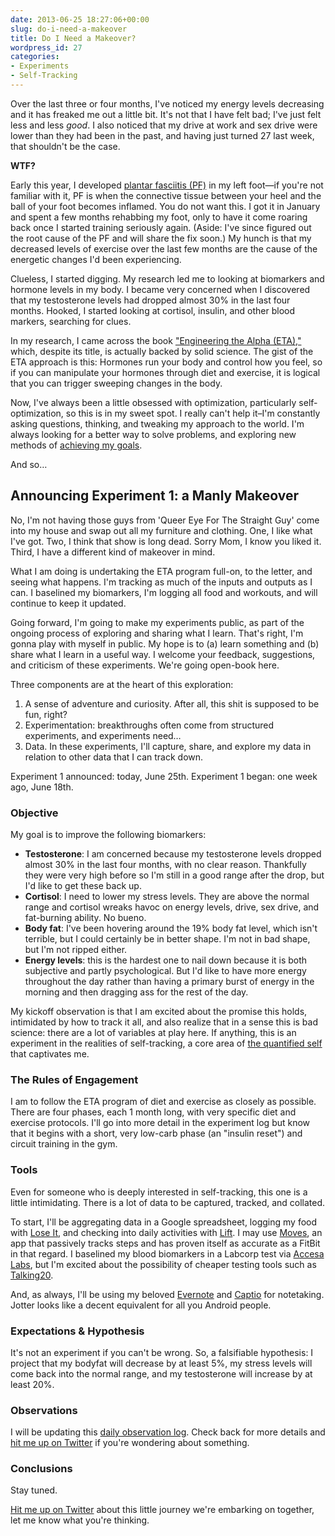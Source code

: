 ```yaml
---
date: 2013-06-25 18:27:06+00:00
slug: do-i-need-a-makeover
title: Do I Need a Makeover?
wordpress_id: 27
categories:
- Experiments
- Self-Tracking
---
```

Over the last three or four months, I've noticed my energy levels decreasing and it has freaked me out a little bit. It's not that I have felt bad; I've just felt less and less _good_. I also noticed that my drive at work and sex drive were lower than they had been in the past, and having just turned 27 last week, that shouldn't be the case.

**WTF?**

Early this year, I developed [plantar fasciitis (PF)](http://en.wikipedia.org/wiki/Plantar_fasciitis) in my left foot—if you're not familiar with it, PF is when the connective tissue between your heel and the ball of your foot becomes inflamed. You do not want this. I got it in January and spent a few months rehabbing my foot, only to have it come roaring back once I started training seriously again. (Aside: I've since figured out the root cause of the PF and will share the fix soon.) My hunch is that my decreased levels of exercise over the last few months are the cause of the energetic changes I'd been experiencing.

Clueless, I started digging. My research led me to looking at biomarkers and hormone levels in my body. I became very concerned when I discovered that my testosterone levels had dropped almost 30% in the last four months. Hooked, I started looking at cortisol, insulin, and other blood markers, searching for clues.

In my research, I came across the book ["Engineering the Alpha (ETA),"](http://www.amazon.com/Man-2-0-Engineering-Alpha-Muscle/dp/006222087X/ref=sr_1_1?ie=UTF8&qid=1372145538&sr=8-1&keywords=engineering+the+alpha) which, despite its title, is actually backed by solid science. The gist of the ETA approach is this: Hormones run your body and control how you feel, so if you can manipulate your hormones through diet and exercise, it is logical that you can trigger sweeping changes in the body.

Now, I've always been a little obsessed with optimization, particularly self-optimization, so this is in my sweet spot. I really can't help it–I'm constantly asking questions, thinking, and tweaking my approach to the world. I'm always looking for a better way to solve problems, and exploring new methods of [achieving my goals](/2013/03/31/a-roadmap/).

And so&hellip;

<a name="morelink"></a>
## Announcing Experiment 1: a Manly Makeover
No, I'm not having those guys from 'Queer Eye For The Straight Guy' come into my house and swap out all my furniture and clothing. One, I like what I've got. Two, I think that show is long dead. Sorry Mom, I know you liked it. Third, I have a different kind of makeover in mind.

<!-- more -->

What I am doing is undertaking the ETA program full-on, to the letter, and seeing what happens. I'm tracking as much of the inputs and outputs as I can. I baselined my biomarkers, I'm logging all food and workouts, and will continue to keep it updated.

Going forward, I'm going to make my experiments public, as part of the ongoing process of exploring and sharing what I learn. That's right, I'm gonna play with myself in public. My hope is to (a) learn something and (b) share what I learn in a useful way. I welcome your feedback, suggestions, and criticism of these experiments. We're going open-book here.

Three components are at the heart of this exploration:

  1. A sense of adventure and curiosity. After all, this shit is supposed to be fun, right?
  2. Experimentation: breakthroughs often come from structured experiments, and experiments need&hellip;
  3. Data. In these experiments, I'll capture, share, and explore my data in relation to other data that I can track down.

Experiment 1 announced: today, June 25th. Experiment 1 began: one week ago, June 18th.

### Objective
My goal is to improve the following biomarkers:

  * **Testosterone**: I am concerned because my testosterone levels dropped almost 30% in the last four months, with no clear reason. Thankfully they were very high before so I'm still in a good range after the drop, but I'd like to get these back up.
  * **Cortisol**: I need to lower my stress levels. They are above the normal range and cortisol wreaks havoc on energy levels, drive, sex drive, and fat-burning ability. No bueno.
  * **Body fat**: I've been hovering around the 19% body fat level, which isn't terrible, but I could certainly be in better shape. I'm not in bad shape, but I'm not ripped either.
  * **Energy levels**: this is the hardest one to nail down because it is both subjective and partly psychological. But I'd like to have more energy throughout the day rather than having a primary burst of energy in the morning and then dragging ass for the rest of the day.

My kickoff observation is that I am excited about the promise this holds, intimidated by how to track it all, and also realize that in a sense this is bad science: there are a lot of variables at play here. If anything, this is an experiment in the realities of self-tracking, a core area of [the quantified self](http://quantifiedself.com/) that captivates me.

### The Rules of Engagement
I am to follow the ETA program of diet and exercise as closely as possible. There are four phases, each 1 month long, with very specific diet and exercise protocols. I'll go into more detail in the experiment log but know that it begins with a short, very low-carb phase (an "insulin reset") and circuit training in the gym.

### Tools
Even for someone who is deeply interested in self-tracking, this one is a little intimidating. There is a lot of data to be captured, tracked, and collated.

To start, I'll be aggregating data in a Google spreadsheet, logging my food with [Lose It](https://itunes.apple.com/us/app/lose-it!/id297368629?mt=8), and checking into daily activities with [Lift](https://itunes.apple.com/us/app/lift/id530911645?mt=8). I may use [Moves](http://www.moves-app.com/), an app that passively tracks steps and has proven itself as accurate as a FitBit in that regard. I baselined my blood biomarkers in a Labcorp test via [Accesa Labs](https://www.accesalabs.com/), but I'm excited about the possibility of cheaper testing tools such as [Talking20](http://talking20.com).

And, as always, I'll be using my beloved [Evernote](http://evernote.com) and [Captio](https://itunes.apple.com/us/app/captio-email-yourself-1-tap/id370899391?mt=8) for notetaking. Jotter looks like a decent equivalent for all you Android people.

### Expectations & Hypothesis
It's not an experiment if you can't be wrong. So, a falsifiable hypothesis: I project that my bodyfat will decrease by at least 5%, my stress levels will come back into the normal range, and my testosterone will increase by at least 20%.

### Observations
I will be updating this [daily observation log](/experiments/experiment-log-1-a-manly-makeover). Check back for more details and [hit me up on Twitter](http://twitter.com/askotzko) if you're wondering about something.

### Conclusions
Stay tuned.

[Hit me up on Twitter](http://twitter.com/askotzko) about this little journey we're embarking on together, let me know what you're thinking.